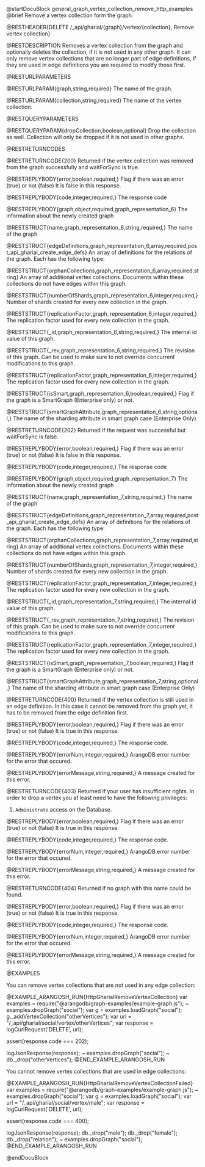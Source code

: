 @startDocuBlock general_graph_vertex_collection_remove_http_examples
@brief Remove a vertex collection form the graph.

@RESTHEADER{DELETE /_api/gharial/{graph}/vertex/{collection}, Remove vertex collection}

@RESTDESCRIPTION
Removes a vertex collection from the graph and optionally deletes the collection,
if it is not used in any other graph.
It can only remove vertex collections that are no longer part of edge definitions,
if they are used in edge definitions you are required to modify those first.

@RESTURLPARAMETERS

@RESTURLPARAM{graph,string,required}
The name of the graph.

@RESTURLPARAM{collection,string,required}
The name of the vertex collection.

@RESTQUERYPARAMETERS

@RESTQUERYPARAM{dropCollection,boolean,optional}
Drop the collection as well.
Collection will only be dropped if it is not used in other graphs.

@RESTRETURNCODES

@RESTRETURNCODE{200}
Returned if the vertex collection was removed from the graph successfully
and waitForSync is true.

@RESTREPLYBODY{error,boolean,required,}
Flag if there was an error (true) or not (false)
It is false in this response.

@RESTREPLYBODY{code,integer,required,}
The response code

@RESTREPLYBODY{graph,object,required,graph_representation_6}
The information about the newly created graph

@RESTSTRUCT{name,graph_representation_6,string,required,}
The name of the graph

@RESTSTRUCT{edgeDefinitions,graph_representation_6,array,required,post_api_gharial_create_edge_defs}
An array of definitions for the relations of the graph.
Each has the following type:

@RESTSTRUCT{orphanCollections,graph_representation_6,array,required,string}
An array of additional vertex collections.
Documents within these collections do not have edges within this graph.

@RESTSTRUCT{numberOfShards,graph_representation_6,integer,required,}
Number of shards created for every new collection in the graph.

@RESTSTRUCT{replicationFactor,graph_representation_6,integer,required,}
The replication factor used for every new collection in the graph.

@RESTSTRUCT{_id,graph_representation_6,string,required,}
The internal id value of this graph. 

@RESTSTRUCT{_rev,graph_representation_6,string,required,}
The revision of this graph. Can be used to make sure to not override
concurrent modifications to this graph.

@RESTSTRUCT{replicationFactor,graph_representation_6,integer,required,}
The replication factor used for every new collection in the graph.

@RESTSTRUCT{isSmart,graph_representation_6,boolean,required,}
Flag if the graph is a SmartGraph (Enterprise only) or not.

@RESTSTRUCT{smartGraphAttribute,graph_representation_6,string,optional,}
The name of the sharding attribute in smart graph case (Enterprise Only)

@RESTRETURNCODE{202}
Returned if the request was successful but waitForSync is false.

@RESTREPLYBODY{error,boolean,required,}
Flag if there was an error (true) or not (false)
It is false in this response.

@RESTREPLYBODY{code,integer,required,}
The response code

@RESTREPLYBODY{graph,object,required,graph_representation_7}
The information about the newly created graph

@RESTSTRUCT{name,graph_representation_7,string,required,}
The name of the graph

@RESTSTRUCT{edgeDefinitions,graph_representation_7,array,required,post_api_gharial_create_edge_defs}
An array of definitions for the relations of the graph.
Each has the following type:

@RESTSTRUCT{orphanCollections,graph_representation_7,array,required,string}
An array of additional vertex collections.
Documents within these collections do not have edges within this graph.

@RESTSTRUCT{numberOfShards,graph_representation_7,integer,required,}
Number of shards created for every new collection in the graph.

@RESTSTRUCT{replicationFactor,graph_representation_7,integer,required,}
The replication factor used for every new collection in the graph.

@RESTSTRUCT{_id,graph_representation_7,string,required,}
The internal id value of this graph. 

@RESTSTRUCT{_rev,graph_representation_7,string,required,}
The revision of this graph. Can be used to make sure to not override
concurrent modifications to this graph.

@RESTSTRUCT{replicationFactor,graph_representation_7,integer,required,}
The replication factor used for every new collection in the graph.

@RESTSTRUCT{isSmart,graph_representation_7,boolean,required,}
Flag if the graph is a SmartGraph (Enterprise only) or not.

@RESTSTRUCT{smartGraphAttribute,graph_representation_7,string,optional,}
The name of the sharding attribute in smart graph case (Enterprise Only)

@RESTRETURNCODE{400}
Returned if the vertex collection is still used in an edge definition.
In this case it cannot be removed from the graph yet, it has to be
removed from the edge definition first.

@RESTREPLYBODY{error,boolean,required,}
Flag if there was an error (true) or not (false)
It is true in this response.

@RESTREPLYBODY{code,integer,required,}
The response code.

@RESTREPLYBODY{errorNum,integer,required,}
ArangoDB error number for the error that occured.

@RESTREPLYBODY{errorMessage,string,required,}
A message created for this error.

@RESTRETURNCODE{403}
Returned if your user has insufficient rights.
In order to drop a vertex you at least need to have the following privileges:
  1. `Administrate` access on the Database.

@RESTREPLYBODY{error,boolean,required,}
Flag if there was an error (true) or not (false)
It is true in this response.

@RESTREPLYBODY{code,integer,required,}
The response code.

@RESTREPLYBODY{errorNum,integer,required,}
ArangoDB error number for the error that occured.

@RESTREPLYBODY{errorMessage,string,required,}
A message created for this error.

@RESTRETURNCODE{404}
Returned if no graph with this name could be found.

@RESTREPLYBODY{error,boolean,required,}
Flag if there was an error (true) or not (false)
It is true in this response.

@RESTREPLYBODY{code,integer,required,}
The response code.

@RESTREPLYBODY{errorNum,integer,required,}
ArangoDB error number for the error that occured.

@RESTREPLYBODY{errorMessage,string,required,}
A message created for this error.

@EXAMPLES

You can remove vertex collections that are not used in any edge collection:

@EXAMPLE_ARANGOSH_RUN{HttpGharialRemoveVertexCollection}
  var examples = require("@arangodb/graph-examples/example-graph.js");
~ examples.dropGraph("social");
  var g = examples.loadGraph("social");
  g._addVertexCollection("otherVertices");
  var url = "/_api/gharial/social/vertex/otherVertices";
  var response = logCurlRequest('DELETE', url);

  assert(response.code === 202);

  logJsonResponse(response);
~ examples.dropGraph("social");
~ db._drop("otherVertices");
@END_EXAMPLE_ARANGOSH_RUN

You cannot remove vertex collections that are used in edge collections:

@EXAMPLE_ARANGOSH_RUN{HttpGharialRemoveVertexCollectionFailed}
  var examples = require("@arangodb/graph-examples/example-graph.js");
~ examples.dropGraph("social");
  var g = examples.loadGraph("social");
  var url = "/_api/gharial/social/vertex/male";
  var response = logCurlRequest('DELETE', url);

  assert(response.code === 400);

  logJsonResponse(response);
  db._drop("male");
  db._drop("female");
  db._drop("relation");
~ examples.dropGraph("social");
@END_EXAMPLE_ARANGOSH_RUN

@endDocuBlock
